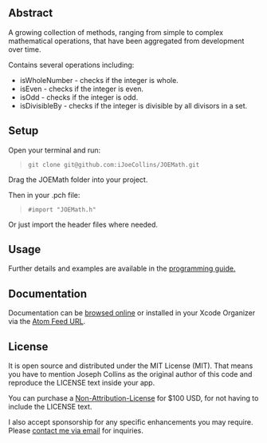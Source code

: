 Abstract
--------

A growing collection of methods, ranging from simple to complex mathematical operations, that have been aggregated from development over time.

Contains several operations including:

- isWholeNumber - checks if the integer is whole.
- isEven - checks if the integer is even.
- isOdd - checks if the integer is odd.
- isDivisibleBy - checks if the integer is divisible by all divisors in a set.

Setup
-----

Open your terminal and run:

> ```git clone git@github.com:iJoeCollins/JOEMath.git```

Drag the JOEMath folder into your project.

Then in your .pch file:

> ```#import "JOEMath.h"```

Or just import the header files where needed.

Usage
-----

Further details and examples are available in the [programming guide.](http://developer.ijoe.co/library/JOEMath/docs/Programming%20Guide)

Documentation
-------------

Documentation can be [browsed online](http://developer.ijoe.co/library/JOEMath) or installed in your Xcode Organizer via the [Atom Feed URL](http://developer.ijoe.co/library/JOEMath/JOEMath.atom).

License
-------

It is open source and distributed under the MIT License (MIT). That means you have to mention Joseph Collins as the original author of this code and reproduce the LICENSE text inside your app.

You can purchase a <a href="mailto:joe@ijoe.co?subject=JOEMath%20Non-Attribution-License">Non-Attribution-License</a> for $100 USD, for not having to include the LICENSE text.

I also accept sponsorship for any specific enhancements you may require. Please <a href="mailto:joe@ijoe.co?subject=JOEMath%20Sponsorship">contact me via email</a> for inquiries.